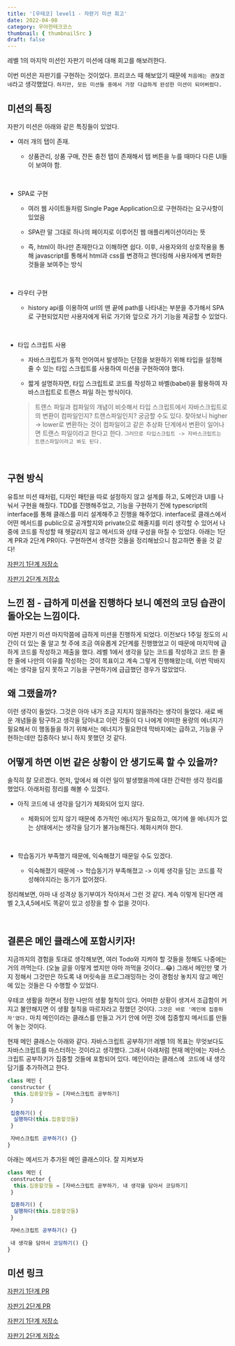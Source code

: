```yaml
---
title: '[우테코] level1 - 자판기 미션 회고'
date: 2022-04-08
category: 우아한테크코스
thumbnail: { thumbnailSrc }
draft: false
---
```


레벨 1의 마지막 미션인 자판기 미션에 대해 회고를 해보려한다.

이번 미션은 자판기를 구현하는 것이었다. 프리코스 때 해보았기 때문에 `처음에는 괜찮겠네`라고 생각했었다. `하지만, 모든 미션들 중에서 가장 다급하게 완성한 미션이 되어버렸다.`

## 미션의 특징

자판기 미션은 아래와 같은 특징들이 있었다.

- 여러 개의 탭이 존재.

  - 상품관리, 상품 구매, 잔돈 충전 탭이 존재해서 탭 버튼을 누를 때마다 다른 UI들이 보여야 함.

<br>

- SPA로 구현

  - 여러 웹 사이트들처럼 Single Page Application으로 구현하라는 요구사항이 있었음

  - SPA란 말 그대로 하나의 페이지로 이루어진 웹 애플리케이션이라는 뜻

  - 즉, html이 하나만 존재한다고 이해하면 쉽다. 이후, 사용자와의 상호작용을 통해 javascript를 통해서 html과 css를 변경하고 렌더링해 사용자에게 변화한 것들을 보여주는 방식

<br>

- 라우터 구현

  - history api를 이용하여 url의 맨 끝에 path를 나타내는 부분을 추가해서 SPA로 구현되었지만 사용자에게 뒤로 가기와 앞으로 가기 기능을 제공할 수 있었다.

<br>

- 타입 스크립트 사용

  - 자바스크립트가 동적 언어여서 발생하는 단점을 보완하기 위해 타입을 설정해줄 수 있는 타입 스크립트를 사용하여 미션을 구현하여야 했다.

  - 짧게 설명하자면, 타입 스크립트로 코드를 작성하고 바벨(babel)을 활용하여 자바스크립트로 트랜스 파일 하는 방식이다.

  > 트랜스 파일과 컴파일의 개념이 비슷해서 타입 스크립트에서 자바스크립트로의 변환이 컴파일인지? 트랜스파일인지? 궁금할 수도 있다. 찾아보니 higher -> lower로 변환하는 것이 컴파일이고 같은 추상화 단계에서 변환이 일어나면 트랜스 파일이라고 한다고 한다. `그러므로 타입스크립트 -> 자바스크립트는 트랜스파일이라고 봐도 된다.`

<br>

## 구현 방식

유튜브 미션 때처럼, 디자인 패턴을 따로 설정하지 않고 설계를 하고, 도메인과 UI를 나눠서 구현을 해줬다. TDD를 진행해주었고, 기능을 구현하기 전에 typescript의 interface를 통해 클래스를 미리 설계해주고 진행을 해주었다. interface로 클래스에서 어떤 메서드를 public으로 공개할지와 private으로 해줄지를 미리 생각할 수 있어서 나중에 코드를 작성할 때 헷갈리지 않고 메서드와 상태 구성을 마칠 수 있었다. 아래는 1단계 PR과 2단계 PR이다. 구현하면서 생각한 것들을 정리해놨으니 참고하면 좋을 것 같다!

[자판기 1단계 저장소](https://github.com/woowacourse/javascript-vendingmachine/pull/11)

[자판기 2단계 저장소](https://github.com/woowacourse/javascript-vendingmachine/pull/48)

## 느낀 점 - 급하게 미션을 진행하다 보니 예전의 코딩 습관이 돌아오는 느낌이다.

이번 자판기 미션 마지막쯤에 급하게 미션을 진행하게 되었다. 이전보다 1주일 정도의 시간이 더 있는 줄 알고 첫 주에 조금 여유롭게 2단계를 진행했었고 이 때문에 마지막에 급하게 코드를 작성하고 제출을 했다. 레벨 1에서 생각을 담는 코드를 작성하고 코드 한 줄 한 줄에 나만의 이유를 작성하는 것이 목표이고 계속 그렇게 진행해왔는데, 이번 막바지에는 생각을 담지 못하고 기능을 구현하기에 급급했던 경우가 많았었다.

## 왜 그랬을까? 

이런 생각이 들었다. 그것은 아마 내가 조금 지치지 않을까라는 생각이 들었다. 새로 배운 개념들을 탐구하고 생각을 담아내고 이런 것들이 다 나에게 어떠한 용량의 에너지가 필요해서 이 행동들을 하기 위해서는 에너지가 필요한데 막바지에는 급하고, 기능을 구현하는데만 집중하다 보니 하지 못했던 것 같다.

## 어떻게 하면 이번 같은 상황이 안 생기도록 할 수 있을까?

솔직히 잘 모르겠다. 먼저, 앞에서 왜 이런 일이 발생했을까에 대한 간략한 생각 정리를 했었다. 아래처럼 정리를 해볼 수 있겠다.

- 아직 코드에 내 생각을 담기가 체화되어 있지 않다.

  - 체화되어 있지 않기 때문에 추가적인 에너지가 필요하고, 여기에 쓸 에너지가 없는 상태에서는 생각을 담기가 불가능해진다. 체화시켜야 한다.

<br>

- 학습동기가 부족했기 때문에, 익숙해졌기 때문일 수도 있겠다.

  - 익숙해졌기 때문에 -> 학습동기가 부족해졌고 -> 이제 생각을 담는 코드를 작성해야지라는 동기가 없어졌다.

정리해보면, 아마 내 성격상 동기부여가 작아져서 그런 것 같다. 계속 이렇게 된다면 레벨 2,3,4,5에서도 똑같이 있고 성장을 할 수 없을 것이다.

<br>

## 결론은 메인 클래스에 포함시키자!

지금까지의 경험을 토대로 생각해보면, 여러 Todo와 지켜야 할 것들을 정해도 나중에는 거의 까먹는다. (오늘 글을 이렇게 썼지만 아마 까먹을 것이다...😂) 그래서 메인만 몇 가지 정해서 그것만은 하도록 내 머릿속을 프로그래밍하는 것이 경험상 놓치지 않고 메인에 있는 것들은 다 수행할 수 있었다.

우테코 생활을 하면서 정한 나만의 생활 철칙이 있다. 어떠한 상황이 생겨서 조급함이 커지고 불안해지면 이 생활 철칙을 따르자라고 정했던 것이다. `그것은 바로 '메인에 집중하자'였다.` 마치 메인이라는 클래스를 만들고 거기 안에 어떤 것에 집중할지 메서드를 만들어 놓는 것이다.

현재 메인 클래스는 아래와 같다. 자바스크립트 공부하기!! 레벨 1의 목표는 무엇보다도 자바스크립트를 마스터하는 것이라고 생각했다. 그래서 아래처럼 현재 메인에는 자바스크립트 공부하기가 집중할 것들에 포함되어 있다. 메인이라는 클래스에  코드에 내 생각 담기를 추가하려고 한다.

```javascript
class 메인 {
 constructor {
  this.집중할것들 = [자바스크립트 공부하기]
 }

 집중하기() {
  실행하다(this.집중할것들)
 }

 자바스크립트 공부하기() {}
}
```

아래는 메서드가 추가된 메인 클래스이다. 잘 지켜보자

```javascript
class 메인 {
 constructor {
  this.집중할것들 = [자바스크립트 공부하기, 내 생각을 담아서 코딩하기]
 }

 집중하기() {
  실행하다(this.집중할것들)
 }

 자바스크립트 공부하기() {}

 내 생각을 담아서 코딩하기() {}
}
```

## 미션 링크

[자판기 1단계 PR](https://github.com/woowacourse/javascript-vendingmachine/pull/11)

[자판기 2단계 PR](https://github.com/woowacourse/javascript-vendingmachine/pull/48)

[자판기 1단계 저장소](https://github.com/woowacourse/javascript-vendingmachine/pull/11)

[자판기 2단계 저장소](https://github.com/woowacourse/javascript-vendingmachine/pull/48)
